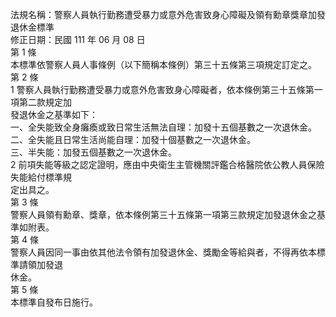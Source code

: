 法規名稱：警察人員執行勤務遭受暴力或意外危害致身心障礙及領有勳章獎章加發退休金標準  
修正日期：民國 111 年 06 月 08 日  
第 1 條  
本標準依警察人員人事條例（以下簡稱本條例）第三十五條第三項規定訂定之。  
第 2 條  
1 警察人員執行勤務遭受暴力或意外危害致身心障礙者，依本條例第三十五條第一項第二款規定加  
發退休金之基準如下：  
一、全失能致全身癱瘓或致日常生活無法自理：加發十五個基數之一次退休金。  
二、全失能且日常生活尚能自理：加發十個基數之一次退休金。  
三、半失能：加發五個基數之一次退休金。  
2 前項失能等級之認定證明，應由中央衛生主管機關評鑑合格醫院依公教人員保險失能給付標準規  
定出具之。  
第 3 條  
警察人員領有勳章、獎章，依本條例第三十五條第一項第三款規定加發退休金之基準如附表。  
第 4 條  
警察人員因同一事由依其他法令領有加發退休金、獎勵金等給與者，不得再依本標準請領加發退  
休金。  
第 5 條  
本標準自發布日施行。  


